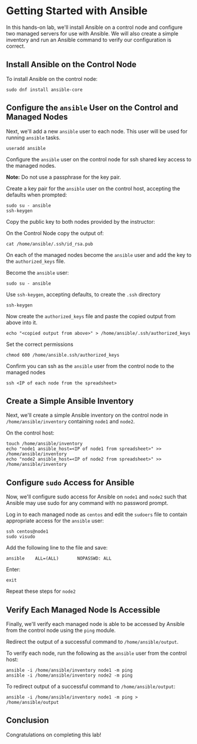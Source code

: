 # Getting Started with Ansible

In this hands-on lab, we'll install Ansible on a control node and configure two managed servers for use with Ansible. We will also create a simple inventory and run an Ansible command to verify our configuration is correct.

## Install Ansible on the Control Node

To install Ansible on the control node:

```
sudo dnf install ansible-core 
```

## Configure the `ansible` User on the Control and Managed Nodes

Next, we'll add a new `ansible` user to each node. This user will be used for running `ansible` tasks. 

```
useradd ansible
```

Configure the `ansible` user on the control node for ssh shared key access to the managed nodes.

**Note:** Do not use a passphrase for the key pair.

Create a key pair for the `ansible` user on the control host, accepting the defaults when prompted:

```
sudo su - ansible
ssh-keygen 
```



Copy the public key to both nodes provided by the instructor:

On the Control Node copy the output of:

```
cat /home/ansible/.ssh/id_rsa.pub
```



On each of the managed nodes become the `ansible` user and add the key to the `authorized_keys` file.

Become the `ansible` user:

```
sudo su - ansible 
```

Use `ssh-keygen`, accepting defaults, to create the `.ssh` directory

```
ssh-keygen
```

Now create the `authorized_keys` file and paste the copied output from above into it.

```
echo "<copied output from above>" > /home/ansible/.ssh/authorized_keys
```

Set the correct permissions

```
chmod 600 /home/ansible.ssh/authorized_keys
```

Confirm you can ssh as the `ansible` user from the control node to the managed nodes

```
ssh <IP of each node from the spreadsheet>
```



## Create a Simple Ansible Inventory

Next, we'll create a simple Ansible inventory on the control node in `/home/ansible/inventory` containing `node1` and `node2`.

On the control host:

```
touch /home/ansible/inventory 
echo "node1 ansible_host=<IP of node1 from spreadsheet>" >> /home/ansible/inventory 
echo "node2 ansible_host=<IP of node2 from spreadsheet>" >> /home/ansible/inventory 
```



## Configure `sudo` Access for Ansible

Now, we'll configure sudo access for Ansible on `node1` and `node2` such that Ansible may use sudo for any command with no password prompt.

Log in to each managed node as `centos` and edit the `sudoers` file to contain appropriate access for the `ansible` user:

```
ssh centos@node1 
sudo visudo 
```

Add the following line to the file and save:

```
ansible    ALL=(ALL)       NOPASSWD: ALL 
```

Enter:

```
exit
```

Repeat these steps for `node2`

## Verify Each Managed Node Is Accessible

Finally, we'll verify each managed node is able to be accessed by Ansible from the control node using the `ping` module.

Redirect the output of a successful command to `/home/ansible/output`.

To verify each node, run the following as the `ansible` user from the control host:

```
ansible -i /home/ansible/inventory node1 -m ping 
ansible -i /home/ansible/inventory node2 -m ping 
```

To redirect output of a successful command to `/home/ansible/output`:

```
ansible -i /home/ansible/inventory node1 -m ping > /home/ansible/output 
```

## Conclusion

Congratulations on completing this lab!
